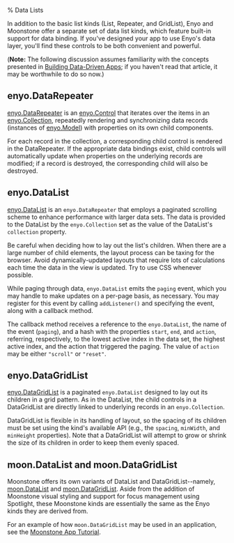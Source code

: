 ﻿% Data Lists

In addition to the basic list kinds (List, Repeater, and GridList), Enyo and
Moonstone offer a separate set of data list kinds, which feature built-in
support for data binding.  If you've designed your app to use Enyo's data layer,
you'll find these controls to be both convenient and powerful.

(**Note:** The following discussion assumes familiarity with the concepts
presented in [Building Data-Driven Apps](../managing-data/building-data-driven-apps.html);
if you haven't read that article, it may be worthwhile to do so now.)

## enyo.DataRepeater

[enyo.DataRepeater](../../api.html#enyo.DataRepeater) is an
[enyo.Control](../../api.html#enyo.Control) that iterates over the items in
an [enyo.Collection](../../api.html#enyo.Collection), repeatedly rendering and
synchronizing data records (instances of [enyo.Model](../../api.html#enyo.Model))
with properties on its own child components.

For each record in the collection, a corresponding child control is rendered in
the DataRepeater.  If the appropriate data bindings exist, child controls will
automatically update when properties on the underlying records are modified; if
a record is destroyed, the corresponding child will also be destroyed.

## enyo.DataList

[enyo.DataList](../../api.html#enyo.DataList) is an `enyo.DataRepeater` that
employs a paginated scrolling scheme to enhance performance with larger data
sets.  The data is provided to the DataList by the `enyo.Collection` set as the
value of the DataList's `collection` property.

Be careful when deciding how to lay out the list's children.  When there are a
large number of child elements, the layout process can be taxing for the
browser.  Avoid dynamically-updated layouts that require lots of calculations
each time the data in the view is updated.  Try to use CSS whenever possible.

While paging through data, `enyo.DataList` emits the `paging` event, which you
may handle to make updates on a per-page basis, as necessary.  You may register
for this event by calling `addListener()` and specifying the event, along with a
callback method.

The callback method receives a reference to the `enyo.DataList`, the name of the
event (`paging`), and a hash with the properties `start`, `end`, and `action`,
referring, respectively, to the lowest active index in the data set, the highest
active index, and the action that triggered the paging.  The value of `action`
may be either `"scroll"` or `"reset"`.

## enyo.DataGridList

[enyo.DataGridList](../../api.html#enyo.DataGridList) is a paginated
`enyo.DataList` designed to lay out its children in a grid pattern.  As in the
DataList, the child controls in a DataGridList are directly linked to underlying
records in an `enyo.Collection`.

DataGridList is flexible in its handling of layout, so the spacing of its
children must be set using the kind's available API (e.g., the `spacing`,
`minWidth`, and `minHeight` properties).  Note that a DataGridList will attempt
to grow or shrink the size of its children in order to keep them evenly spaced.

## moon.DataList and moon.DataGridList

Moonstone offers its own variants of DataList and DataGridList--namely,
[moon.DataList](../../api.html#moon.DataList) and
[moon.DataGridList](../../api.html#moon.DataGridList).  Aside from the addition
of Moonstone visual styling and support for focus management using Spotlight,
these Moonstone kinds are essentially the same as the Enyo kinds they are
derived from.

For an example of how `moon.DataGridList` may be used in an application, see the
[Moonstone App Tutorial](../../getting-started/moonstone-app-tutorial.html).
